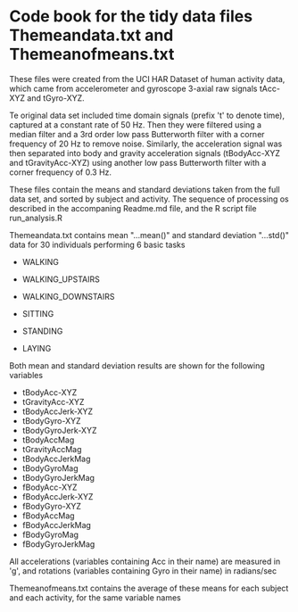 # Code book for the tidy data files Themeandata.txt and Themeanofmeans.txt

These files were created from the UCI HAR Dataset of human activity data, which came from accelerometer and gyroscope 3-axial raw signals tAcc-XYZ and tGyro-XYZ. 

Te original data set included time domain signals (prefix 't' to denote time), captured at a constant rate of 50 Hz. Then they were filtered using a median filter and a 3rd order low pass Butterworth filter with a corner frequency of 20 Hz to remove noise. Similarly, the acceleration signal was then separated into body and gravity acceleration signals (tBodyAcc-XYZ and tGravityAcc-XYZ) using another low pass Butterworth filter with a corner frequency of 0.3 Hz. 

These files contain the means and standard deviations taken from the full data set, and sorted by subject and activity. The sequence of processing os described in the accompaning Readme.md file, and the R script file run_analysis.R

Themeandata.txt contains mean "...mean()" and standard deviation "...std()" data for 30 individuals performing 6 basic tasks

* WALKING

* WALKING_UPSTAIRS

* WALKING_DOWNSTAIRS

* SITTING

* STANDING

* LAYING


Both mean and standard deviation results are shown for the following variables

* tBodyAcc-XYZ
* tGravityAcc-XYZ
* tBodyAccJerk-XYZ
* tBodyGyro-XYZ
* tBodyGyroJerk-XYZ
* tBodyAccMag
* tGravityAccMag
* tBodyAccJerkMag
* tBodyGyroMag
* tBodyGyroJerkMag
* fBodyAcc-XYZ
* fBodyAccJerk-XYZ
* fBodyGyro-XYZ
* fBodyAccMag
* fBodyAccJerkMag
* fBodyGyroMag
* fBodyGyroJerkMag

All accelerations (variables containing Acc in their name) are measured in 'g', and rotations (variables containing Gyro in their name) in radians/sec

Themeanofmeans.txt contains the average of these means for each subject and each activity, for the same variable names



